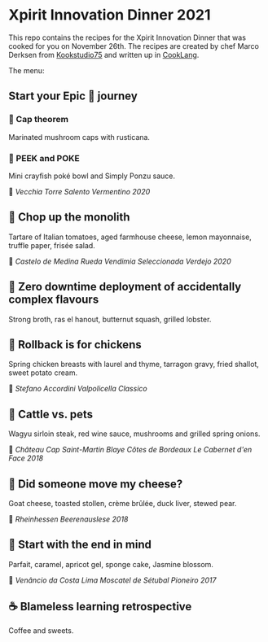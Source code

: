 # Xpirit Innovation Dinner 2021

This repo contains the recipes for the Xpirit Innovation Dinner that was cooked for you on November 26th. The recipes are created by chef Marco Derksen from [Kookstudio75](http://www.kookstudio75.nl) and written up in [CookLang](https://cooklang.org).

The menu:

## Start your Epic 💩 journey

### 🍄 Cap theorem

Marinated mushroom caps with rusticana.

### 🍜 PEEK and POKE

Mini crayfish poké bowl and Simply Ponzu sauce.

🍷 _Vecchia Torre Salento Vermentino 2020_

## 🍅 Chop up the monolith

Tartare of Italian tomatoes, aged farmhouse cheese, lemon mayonnaise, truffle paper, frisée salad.

🍷 _Castelo de Medina Rueda Vendimia Seleccionada Verdejo 2020_

## 🦞 Zero downtime deployment of accidentally complex flavours

Strong broth, ras el hanout, butternut squash, grilled lobster.

## 🐣 Rollback is for chickens

Spring chicken breasts with laurel and thyme, tarragon gravy, fried shallot, sweet potato cream.

🍷 _Stefano Accordini Valpolicella Classico_

## 🥩 Cattle vs. pets

Wagyu sirloin steak, red wine sauce, mushrooms and grilled spring onions.

🍷 _Château Cap Saint-Martin Blaye Côtes de Bordeaux Le Cabernet d'en Face 2018_

## 🧀 Did someone move my cheese?

Goat cheese, toasted stollen, crème brûlée, duck liver, stewed pear.

🍷 _Rheinhessen Beerenauslese 2018_

## 🍧 Start with the end in mind

Parfait, caramel, apricot gel, sponge cake, Jasmine blossom.

🍷 _Venâncio da Costa Lima Moscatel de Sétubal Pioneiro 2017_

## ☕️ Blameless learning retrospective

Coffee and sweets.
